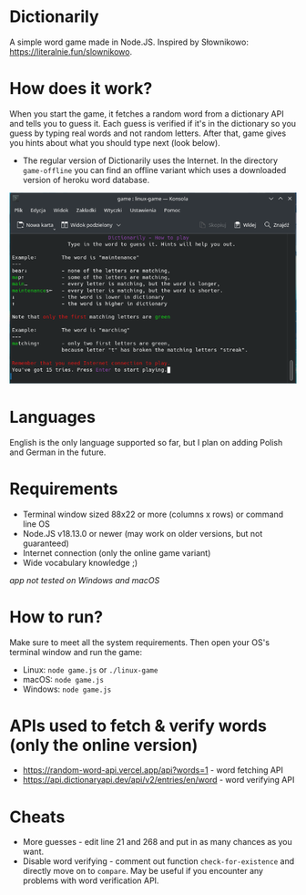 # Dictionarily
A simple word game made in Node.JS. Inspired by Słownikowo: https://literalnie.fun/slownikowo.

# How does it work?
When you start the game, it fetches a random word from a dictionary API and tells you to guess it.
Each guess is verified if it's in the dictionary so you guess by typing real words and not random letters.
After that, game gives you hints about what you should type next (look below).
- The regular version of Dictionarily uses the Internet. In the directory `game-offline` you can find an offline variant which uses a downloaded version of heroku word database.

![Screenshot](screenshot.png "Screenshot")

# Languages
English is the only language supported so far, but I plan on adding Polish and German in the future.

# Requirements
- Terminal window sized 88x22 or more (columns x rows) or command line OS
- Node.JS v18.13.0 or newer (may work on older versions, but not guaranteed)
- Internet connection (only the online game variant)
- Wide vocabulary knowledge ;)

*app not tested on Windows and macOS*

# How to run?
Make sure to meet all the system requirements. Then open your OS's terminal window and run the game:
- Linux: `node game.js` or `./linux-game`
- macOS: `node game.js`
- Windows: `node game.js`

# APIs used to fetch & verify words (only the online version)
- https://random-word-api.vercel.app/api?words=1 - word fetching API
- https://api.dictionaryapi.dev/api/v2/entries/en/word - word verifying API

# Cheats
- More guesses - edit line 21 and 268 and put in as many chances as you want.
- Disable word verifying - comment out function `check-for-existence` and directly move on to `compare`. May be useful if you encounter any problems with word verification API.
